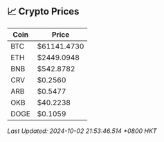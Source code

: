 ## 📈 Crypto Prices

| Coin | Price |
| ---- | ----- |
| BTC | $61141.4730 |
| ETH | $2449.0948 |
| BNB | $542.8782 |
| CRV | $0.2560 |
| ARB | $0.5477 |
| OKB | $40.2238 |
| DOGE | $0.1059 |

_Last Updated: 2024-10-02 21:53:46.514 +0800 HKT_
